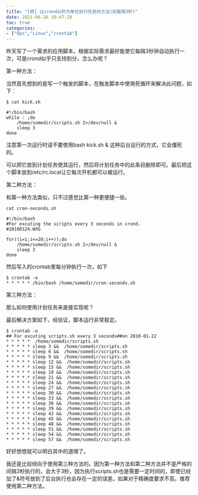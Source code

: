 ```yaml
---
title: "[转] 让crond以秒为单位执行任务的方法(如每隔3秒)"
date: 2021-06-26 10:47:28
toc: true
categories:
- ["Ops","Linux","crontab"]
---
```


昨天写了一个需求的应用脚本，根据实际需求最好能使它每隔3秒钟自动执行一次，可是crond似乎只支持到分，怎么办呢？

第一种方法：

当然首先想到的是写一个触发的脚本，在触发脚本中使用死循环来解决此问题，如下：




```
$ cat kick.sh

#!/bin/bash
while : ;do
    /home/somedir/scripts.sh 2>/dev/null &
    sleep 3
done
```

注意第一次运行时请不要使用bash kick.sh & 这种后台运行的方式，它会僵死的。

可以把它放到计划任务使其运行，然后将计划任务中的此条目删除即可。最后把这个脚本放到/etc/rc.local让它每次开机都可以被运行。

第二种方法：

和第一种方法类似，只不过感觉比第一种更便捷一些。

```
cat cron-seconds.sh 

#!/bin/bash
#For excuting the scripts every 3 seconds in crond.
#20100124.WXG

for((i=1;i<=20;i++));do
    /home/somedir/scripts.sh 2>/dev/null &
    sleep 3
done
```

然后写入的crontab里每分钟执行一次，如下

```
$ crontab -e
* * * * * /bin/bash /home/somedir/cron-seconds.sh
```

第三种方法：

那么如何使用计划任务来直接实现呢？

最后解决方案如下，经验证，脚本运行非常稳定。

```
$ crontab -e
## For excuting scripts.sh every 3 seconds##on 2010-01-22
* * * * *  /home/somedir/scripts.sh
* * * * * sleep 3 &&  /home/somedir/scripts.sh
* * * * * sleep 6 &&  /home/somedir/scripts.sh
* * * * * sleep 9 &&  /home/somedir/scripts.sh
* * * * * sleep 12 &&  /home/somedir/scripts.sh
* * * * * sleep 15 &&  /home/somedir/scripts.sh
* * * * * sleep 18 &&  /home/somedir/scripts.sh
* * * * * sleep 21 &&  /home/somedir/scripts.sh
* * * * * sleep 24 &&  /home/somedir/scripts.sh
* * * * * sleep 27 &&  /home/somedir/scripts.sh
* * * * * sleep 30 &&  /home/somedir/scripts.sh
* * * * * sleep 33 &&  /home/somedir/scripts.sh
* * * * * sleep 36 &&  /home/somedir/scripts.sh
* * * * * sleep 39 &&  /home/somedir/scripts.sh
* * * * * sleep 42 &&  /home/somedir/scripts.sh
* * * * * sleep 45 &&  /home/somedir/scripts.sh
* * * * * sleep 48 &&  /home/somedir/scripts.sh
* * * * * sleep 51 &&  /home/somedir/scripts.sh
* * * * * sleep 54 &&  /home/somedir/scripts.sh
* * * * * sleep 57 &&  /home/somedir/scripts.sh
```

好好想想就可以明白其中的道理了。

我还是比较倾向于使用第三种方法的。因为第一种方法和第二种方法并不是严格的间隔3秒执行的，会大于3秒，因为执行scripts.sh也是需要一定时间的，即使已经加了&符号放到了后台执行也会存在一定的误差。如果对于精确度要求不高，推荐使用第二种方法。

